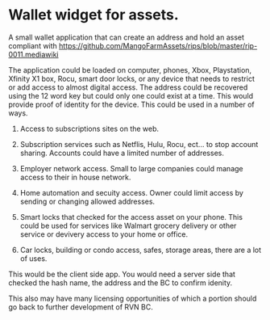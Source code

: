 # Wallet widget for assets.  

A small wallet application that can create an address and hold an asset compliant with 
https://github.com/MangoFarmAssets/rips/blob/master/rip-0011.mediawiki    

The application could be loaded on computer, phones, Xbox, Playstation, Xfinity X1 box, Rocu, smart door locks, or any device that 
needs to restrict or add access to almost digital access.  The address could be recovered using the 12 word key but could only one 
could exist at a time.  This would provide proof of identity for the device.  This could be used in a number of ways.

1.  Access to subscriptions sites on the web.

2.  Subscription services such as Netflis, Hulu, Rocu, ect... to stop account sharing.  Accounts could have a limited number of addresses.

3.  Employer network access.  Small to large companies could manage access to their in house network.

4.  Home automation and secuity access.  Owner could limit access by sending or changing allowed addresses.

5.  Smart locks that checked for the access asset on your phone.  This could be used for services like Walmart grocery delivery or 
    other service or devivery access to your home or office.
    
6.  Car locks, building or condo access, safes, storage areas, there are a lot of uses.  

This would be the client side app.  You would need a server side that checked the hash name, the address and the BC to confirm
idenity.

This also may have many licensing opportunities of which a portion should go back to further development of RVN BC. 
